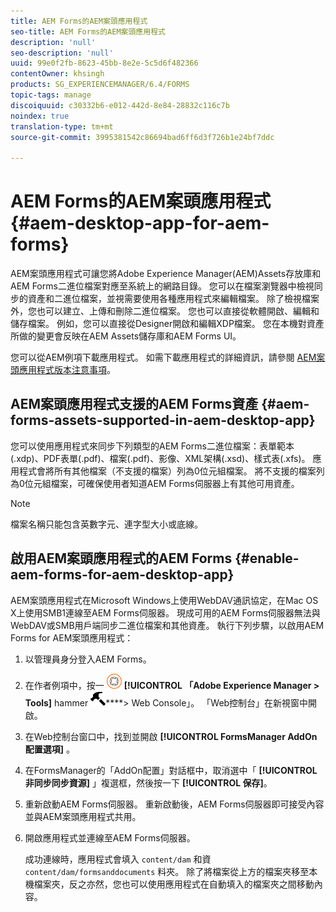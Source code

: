 ```yaml
---
title: AEM Forms的AEM案頭應用程式
seo-title: AEM Forms的AEM案頭應用程式
description: 'null'
seo-description: 'null'
uuid: 99e0f2fb-8623-45bb-8e2e-5c5d6f482366
contentOwner: khsingh
products: SG_EXPERIENCEMANAGER/6.4/FORMS
topic-tags: manage
discoiquuid: c30332b6-e012-442d-8e84-28832c116c7b
noindex: true
translation-type: tm+mt
source-git-commit: 3995381542c86694bad6ff6d3f726b1e24bf7ddc

---
```



# AEM Forms的AEM案頭應用程式 {#aem-desktop-app-for-aem-forms}

AEM案頭應用程式可讓您將Adobe Experience Manager(AEM)Assets存放庫和AEM Forms二進位檔案對應至系統上的網路目錄。 您可以在檔案瀏覽器中檢視同步的資產和二進位檔案，並視需要使用各種應用程式來編輯檔案。 除了檢視檔案外，您也可以建立、上傳和刪除二進位檔案。 您也可以直接從軟體開啟、編輯和儲存檔案。 例如，您可以直接從Designer開啟和編輯XDP檔案。 您在本機對資產所做的變更會反映在AEM Assets儲存庫和AEM Forms UI。

您可以從AEM例項下載應用程式。 如需下載應用程式的詳細資訊，請參閱 [AEM案頭應用程式版本注意事項](https://helpx.adobe.com/experience-manager/desktop-app/release-notes.html)。

## AEM案頭應用程式支援的AEM Forms資產 {#aem-forms-assets-supported-in-aem-desktop-app}

您可以使用應用程式來同步下列類型的AEM Forms二進位檔案：表單範本(.xdp)、PDF表單(.pdf)、檔案(.pdf)、影像、XML架構(.xsd)、樣式表(.xfs)。 應用程式會將所有其他檔案（不支援的檔案）列為0位元組檔案。 將不支援的檔案列為0位元組檔案，可確保使用者知道AEM Forms伺服器上有其他可用資產。

>[!NOTE]
>
>檔案名稱只能包含英數字元、連字型大小或底線。

## 啟用AEM案頭應用程式的AEM Forms {#enable-aem-forms-for-aem-desktop-app}

AEM案頭應用程式在Microsoft Windows上使用WebDAV通訊協定，在Mac OS X上使用SMB1連線至AEM Forms伺服器。 現成可用的AEM Forms伺服器無法與WebDAV或SMB用戶端同步二進位檔案和其他資產。 執行下列步驟，以啟用AEM Forms for AEM案頭應用程式：

1. 以管理員身分登入AEM Forms。
1. 在作者例項中，按一 ![下Adobe Experience Manager](assets/adobeexperiencemanager.png) **[!UICONTROL 「Adobe Experience Manager > Tools]** hammer ![> Deployment > Operations](assets/hammer.png)****> Web Console」。 「Web控制台」在新視窗中開啟。
1. 在Web控制台窗口中，找到並開啟 **[!UICONTROL FormsManager AddOn配置選項]** 。
1. 在FormsManager的「AddOn配置」對話框中，取消選中「 **[!UICONTROL 非同步同步資源]** 」複選框，然後按一下 **[!UICONTROL 保存]**。
1. 重新啟動AEM Forms伺服器。 重新啟動後，AEM Forms伺服器即可接受內容並與AEM案頭應用程式共用。
1. 開啟應用程式並連線至AEM Forms伺服器。

   成功連線時，應用程式會填入 `content/dam` 和資 `content/dam/formsanddocuments` 料夾。 除了將檔案從上方的檔案夾移至本機檔案夾，反之亦然，您也可以使用應用程式在自動填入的檔案夾之間移動內容。

